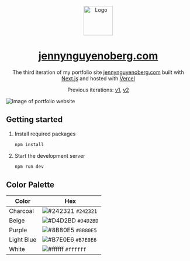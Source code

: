<div align="center">
  <img alt="Logo" src="https://github.com/jennynguyenoberg/swipe-north-team1/assets/116844306/63bcd2b9-eb54-4898-be8c-487f19a208ec" width="80" />
</div>
<h1 align="center">
  <a href="https://jennynguyenoberg.com" target="_blank">jennynguyenoberg.com</a>
</h1>
<p align="center">
  The third iteration of my portfolio site <a href="https://jennynguyenoberg.com" target="_blank">jennynguyenoberg.com</a> built with <a href="https://nextjs.org/" target="_blank">Next.js</a> and hosted with <a href="https://vercel.com/" target="_blank">Vercel</a>
</p>
<p align="center">
  Previous iterations:
  <a href="https://github.com/jennynguyenoberg/jennys-portfolio-2.0">v1</a>,
  <a href="https://github.com/jennynguyenoberg/assignment5-javascript-frameworks" target="_blank">v2</a>
</p>


![Image of portfolio website](https://github.com/jennynguyenoberg/v3/blob/main/public/portfolio-hero.gif?raw=true)

## Getting started

1. Install required packages

   ```sh
   npm install
   ```

2. Start the development server

   ```sh
   npm run dev
   ```

## Color Palette

| Color          | Hex                                                                |
| -------------- | ------------------------------------------------------------------ |
| Charcoal       | ![#242321](https://via.placeholder.com/10/242321?text=+) `#242321` |
| Beige          | ![#D4D2BD](https://via.placeholder.com/10/D4D2BD?text=+) `#D4D2BD` |
| Purple         | ![#8B80E5](https://via.placeholder.com/10/8B80E5?text=+) `#8B80E5` |
| Light Blue     | ![#B7E0E6](https://via.placeholder.com/10/B7E0E6?text=+) `#B7E0E6` |
| White          | ![#ffffff](https://via.placeholder.com/10/ffffff?text=+) `#ffffff` |
